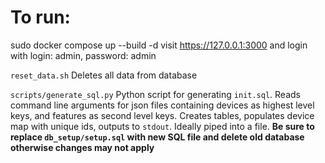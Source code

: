 # To run:
sudo docker compose up --build -d
visit https://127.0.0.1:3000 and login with login: admin, password: admin

`reset_data.sh`
Deletes all data from database

`scripts/generate_sql.py`
Python script for generating `init.sql`. Reads command line arguments for json files containing devices as highest level keys, and features as second level keys.
Creates tables, populates device map with unique ids, outputs to `stdout`. Ideally piped into a file.
**Be sure to replace `db_setup/setup.sql` with new SQL file and delete old database otherwise changes may not apply**
